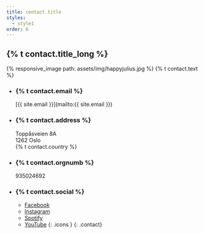 ```yaml
---
title: contact.title
styles:
  - style1
order: 6
---
```


## {% t contact.title_long %}
{% responsive_image path: assets/img/happyjulius.jpg %}
{% t contact.text %}

- ### {% t contact.email %}
  [{{ site.email }}](mailto:{{ site.email }})
- ### {% t contact.address %}
  Toppåsveien 8A \
  1262 Oslo \
  {% t contact.country %}
- ### {% t contact.orgnumb %}
  935024692
- ### {% t contact.social %}
  - <a href="https://www.facebook.com/profile.php?id={{ site.facebook_id }}" class="icon brands fa-facebook-f"><span class="label">Facebook</span></a>
  - <a href="https://www.instagram.com/{{ site.instagram_username }}" class="icon brands fa-instagram"><span class="label">Instagram</span></a>
  - <a href="https://open.spotify.com/artist/{{ site.spotify_id }}" class="icon brands fa-spotify"><span class="label">Spotify</span></a>
  - <a href="https://www.youtube.com/@{{ site.youtube_username }}" class="icon brands fa-youtube"><span class="label">YouTube</span></a>
  {: .icons }
{: .contact}
